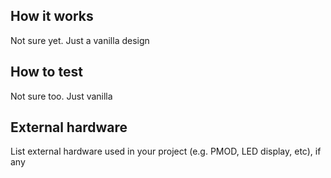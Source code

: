 <!---

This file is used to generate your project datasheet. Please fill in the information below and delete any unused
sections.

You can also include images in this folder and reference them in the markdown. Each image must be less than
512 kb in size, and the combined size of all images must be less than 1 MB.
-->

## How it works

Not sure yet. Just a vanilla design
## How to test

Not sure too. Just vanilla

## External hardware

List external hardware used in your project (e.g. PMOD, LED display, etc), if any
